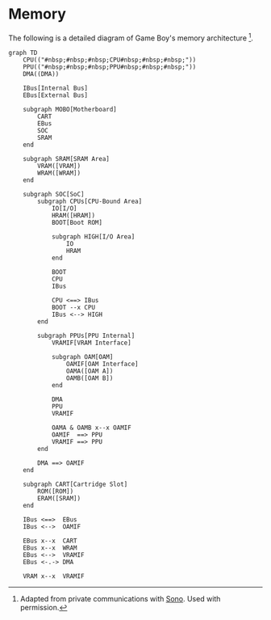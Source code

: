 # Memory

The following is a detailed diagram of Game Boy's memory architecture [^sono].

```mermaid
graph TD
    CPU(("#nbsp;#nbsp;#nbsp;CPU#nbsp;#nbsp;#nbsp;"))
    PPU(("#nbsp;#nbsp;#nbsp;PPU#nbsp;#nbsp;#nbsp;"))
    DMA((DMA))

    IBus[Internal Bus]
    EBus[External Bus]

    subgraph MOBO[Motherboard]
        CART
        EBus
        SOC
        SRAM
    end

    subgraph SRAM[SRAM Area]
        VRAM([VRAM])
        WRAM([WRAM])
    end

    subgraph SOC[SoC]
        subgraph CPUs[CPU-Bound Area]
            IO[I/O]
            HRAM([HRAM])
            BOOT[Boot ROM]

            subgraph HIGH[I/O Area]
                IO
                HRAM
            end

            BOOT
            CPU
            IBus

            CPU <==> IBus
            BOOT --x CPU
            IBus <--> HIGH
        end

        subgraph PPUs[PPU Internal]
            VRAMIF[VRAM Interface]

            subgraph OAM[OAM]
                OAMIF[OAM Interface]
                OAMA([OAM A])
                OAMB([OAM B])
            end

            DMA
            PPU
            VRAMIF

            OAMA & OAMB x--x OAMIF
            OAMIF  ==> PPU
            VRAMIF ==> PPU
        end

        DMA ==> OAMIF
    end

    subgraph CART[Cartridge Slot]
        ROM([ROM])
        ERAM([SRAM])
    end

    IBus <==>  EBus
    IBus <-->  OAMIF

    EBus x--x  CART
    EBus x--x  WRAM
    EBus <-->  VRAMIF
    EBus <-.-> DMA

    VRAM x--x  VRAMIF
```

<!-- Footnotes -->
[^sono]: Adapted from private communications with [Sono]. Used with permission.

<!-- Reference-style links -->
[sono]: https://github.com/SonoSooS
